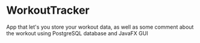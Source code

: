 # WorkoutTracker
App that let's you store your workout data, as well as some comment about the workout using PostgreSQL database and JavaFX GUI
